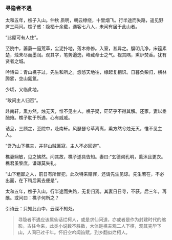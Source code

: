 ### **寻隐者不遇**

太和五年，樵子入山。仲秋 质明，朝云缭绕，十里烟飞。行半途而失路，遥见野庐三两间。樵子惑：隐栖十余载，遇客七八人，未闻有居于此山者。

“此屋可有人住”。

 至院中，萋萋一庭荒草，尘泥扑地，落木修修。入室，甚异之。牖明几净，床筵素楚，烛未尽而墨润。观其字，笔势遒逸，峰藏命士之气。视其隅，熏炉焚香。犹有贤者之城。

 吟诗曰：青山樵子过，先生和所之。悠悠天地往，缘起复相识。日暮负柴归，横林腾雾，空山氤氲。

 少顷，又临此地。

“敢问主人归否”。

 赴南轩，熏方然，烛无灭，惟不见主人。樵子疑，茫茫乎不得其解。还家，妻以黍酏飨。樵子耽于所遇，心有戚戚。

 诘旦，三顾之，至院中，赴南轩。风瑟瑟兮草离离，熏方然兮烛无灭，惟不见主人。

 “吾乃山下樵夫，并非山贼匪寇，主人不必回避”。

  樵妻娴敏，见之怫然。问其故，樵子遂具告知。妻曰:"玄德谒孔明，薰沐且更衣。樵君虽黎庶，谦谦莫失礼。

 “山下粗鄙之人，前日有所冒犯，此次特来赔罪，还请先生见谅。先生若在，不必出面，在下稍后离去便是“。

 太和五年，樵子入山，行半途而失路，无复归焉。其妻日日寻，不获。后三年，再醮。或问曰：樵子何所之？

 引诗云：只知此山中，云深不知处。

> 寻隐者不遇应该属仙话烂柯人，或是求仙问道，亦或者是作为封建时代的缩影。古往今来，此类小说数不胜数，大体是樵夫观二人下棋，观其完毕下山，人间已过千年。怀旧空吟闻笛赋，到乡翻似烂柯人。